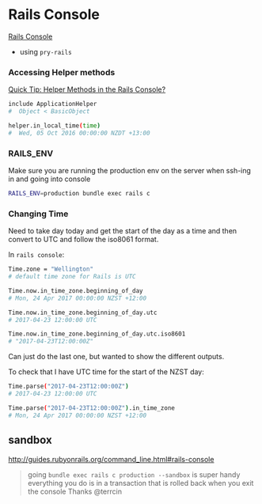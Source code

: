 # Rails Console

[Rails Console](https://thoughtbot.com/upcase/videos/rails-console)

- using `pry-rails`

### Accessing Helper methods

[Quick Tip: Helper Methods in the Rails Console?](http://code-worrier.com/blog/helper-methods-in-console/)

```bash
include ApplicationHelper
#  Object < BasicObject

helper.in_local_time(time)
#  Wed, 05 Oct 2016 00:00:00 NZDT +13:00
```

### RAILS_ENV

Make sure you are running the production env on the server when ssh-ing in and going into console
```bash
RAILS_ENV=production bundle exec rails c
```


### Changing Time

Need to take day today and get the start of the day as a time and then convert to UTC and follow the iso8061 format.

In `rails console`:


```bash
Time.zone = "Wellington"
# default time zone for Rails is UTC

Time.now.in_time_zone.beginning_of_day
# Mon, 24 Apr 2017 00:00:00 NZST +12:00

Time.now.in_time_zone.beginning_of_day.utc
# 2017-04-23 12:00:00 UTC

Time.now.in_time_zone.beginning_of_day.utc.iso8601
# "2017-04-23T12:00:00Z"
```

Can just do the last one, but wanted to show the different outputs.

To check that I have UTC time for the start of the NZST day:

```bash
Time.parse("2017-04-23T12:00:00Z")
# 2017-04-23 12:00:00 UTC

Time.parse("2017-04-23T12:00:00Z").in_time_zone
# Mon, 24 Apr 2017 00:00:00 NZST +12:00
```

## sandbox
http://guides.rubyonrails.org/command_line.html#rails-console
>going `bundle exec rails c production --sandbox` is super handy
>everything you do is in a transaction that is rolled back when you exit the console
Thanks @terrcin
